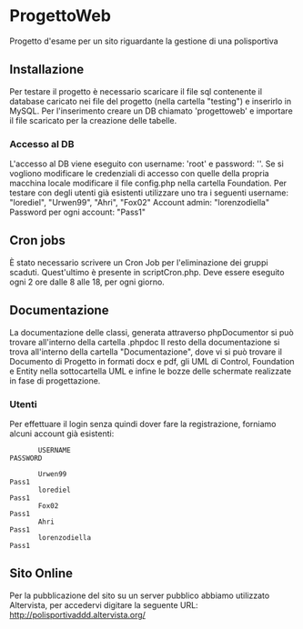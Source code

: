 # ProgettoWeb
Progetto d'esame per un sito riguardante la gestione di una polisportiva

## Installazione
Per testare il progetto è necessario scaricare il file sql contenente il database caricato nei file
del progetto (nella cartella "testing") e inserirlo in MySQL.
Per l'inserimento creare un DB chiamato 'progettoweb' e importare il file scaricato per la creazione delle tabelle.
### Accesso al DB
L'accesso al DB viene eseguito con username: 'root' e password: ''.
Se si vogliono modificare le credenziali di accesso con quelle della propria macchina locale modificare
il file config.php nella cartella Foundation.
Per testare con degli utenti già esistenti utilizzare uno tra i seguenti username: "lorediel", "Urwen99", "Ahri", "Fox02"
Account admin: "lorenzodiella"
Password per ogni account: "Pass1"

## Cron jobs
È stato necessario scrivere un Cron Job per l'eliminazione dei gruppi scaduti.
Quest'ultimo è presente in scriptCron.php.
Deve essere eseguito ogni 2 ore dalle 8 alle 18, per ogni giorno.

## Documentazione
La documentazione delle classi, generata attraverso phpDocumentor si può trovare all'interno della cartella .phpdoc
Il resto della documentazione si trova all'interno della cartella "Documentazione", dove vi si può trovare
il Documento di Progetto in formati docx e pdf, gli UML di Control, Foundation e Entity nella sottocartella UML e infine
le bozze delle schermate realizzate in fase di progettazione.

### Utenti
Per effettuare il login senza quindi dover fare la registrazione, forniamo alcuni account già esistenti:

           USERNAME                                                   PASSWORD
         
           Urwen99                                                    Pass1
           lorediel                                                   Pass1
           Fox02                                                      Pass1
           Ahri                                                       Pass1
           lorenzodiella                                              Pass1       

## Sito Online
Per la pubblicazione del sito su un server pubblico abbiamo utilizzato Altervista, per accedervi digitare la seguente
URL: http://polisportivaddd.altervista.org/
